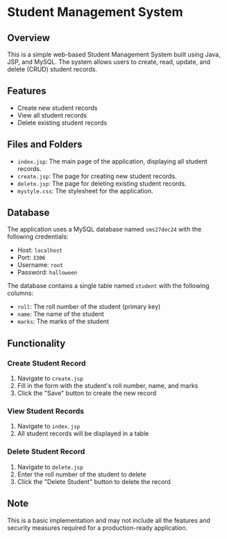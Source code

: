 **Student Management System**
==========================

Overview
--------

This is a simple web-based Student Management System built using Java, JSP, and MySQL. The system allows users to create, read, update, and delete (CRUD) student records.

Features
--------

*   Create new student records
*   View all student records
*   Delete existing student records

Files and Folders
-----------------

*   `index.jsp`: The main page of the application, displaying all student records.
*   `create.jsp`: The page for creating new student records.
*   `delete.jsp`: The page for deleting existing student records.
*   `mystyle.css`: The stylesheet for the application.

Database
--------

The application uses a MySQL database named `sms27dec24` with the following credentials:

*   Host: `localhost`
*   Port: `3306`
*   Username: `root`
*   Password: `halloween`

The database contains a single table named `student` with the following columns:

*   `roll`: The roll number of the student (primary key)
*   `name`: The name of the student
*   `marks`: The marks of the student

Functionality
-------------

### Create Student Record

1.  Navigate to `create.jsp`
2.  Fill in the form with the student's roll number, name, and marks
3.  Click the "Save" button to create the new record

### View Student Records

1.  Navigate to `index.jsp`
2.  All student records will be displayed in a table

### Delete Student Record

1.  Navigate to `delete.jsp`
2.  Enter the roll number of the student to delete
3.  Click the "Delete Student" button to delete the record

Note
----

This is a basic implementation and may not include all the features and security measures required for a production-ready application.
